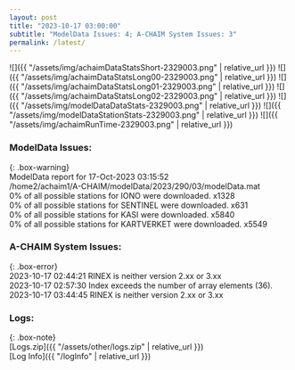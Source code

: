```yaml
---
layout: post
title: "2023-10-17 03:00:00"
subtitle: "ModelData Issues: 4; A-CHAIM System Issues: 3"
permalink: /latest/
---
```


![]({{ "/assets/img/achaimDataStatsShort-2329003.png" | relative_url }})
![]({{ "/assets/img/achaimDataStatsLong00-2329003.png" | relative_url }})
![]({{ "/assets/img/achaimDataStatsLong01-2329003.png" | relative_url }})
![]({{ "/assets/img/achaimDataStatsLong02-2329003.png" | relative_url }})
![]({{ "/assets/img/modelDataDataStats-2329003.png" | relative_url }})
![]({{ "/assets/img/modelDataStationStats-2329003.png" | relative_url }})
![]({{ "/assets/img/achaimRunTime-2329003.png" | relative_url }})


### ModelData Issues:  
  
{: .box-warning}  
 ModelData report for 17-Oct-2023 03:15:52   
 /home2/achaim1/A-CHAIM/modelData/2023/290/03/modelData.mat   
 0% of all possible stations for IONO were downloaded. x1328   
 0% of all possible stations for SENTINEL were downloaded. x631   
 0% of all possible stations for KASI were downloaded. x5840   
 0% of all possible stations for KARTVERKET were downloaded. x5549   
  
### A-CHAIM System Issues:  
  
{: .box-error}  
2023-10-17 02:44:21 RINEX is neither version 2.xx or 3.xx  
2023-10-17 02:57:30 Index exceeds the number of array elements (36).  
2023-10-17 03:44:45 RINEX is neither version 2.xx or 3.xx  

### Logs:  
  
{: .box-note}  
[Logs.zip]({{ "/assets/other/logs.zip" | relative_url }})  
[Log Info]({{ "/logInfo" | relative_url }})  
